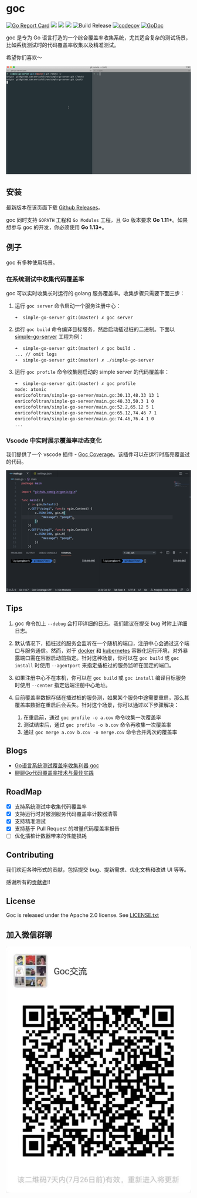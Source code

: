 # goc

[![Go Report Card](https://goreportcard.com/badge/github.com/wokill/goc)](https://goreportcard.com/report/github.com/wokill/goc)
![](https://github.com/wokill/goc/workflows/ut-check/badge.svg)
![](https://github.com/wokill/goc/workflows/style-check/badge.svg)
![](https://github.com/wokill/goc/workflows/e2e%20test/badge.svg)
![Build Release](https://github.com/wokill/goc/workflows/Build%20Release/badge.svg)
[![codecov](https://codecov.io/gh/qiniu/goc/branch/master/graph/badge.svg)](https://codecov.io/gh/qiniu/goc)
[![GoDoc](https://godoc.org/github.com/wokill/goc?status.svg)](https://godoc.org/github.com/wokill/goc)

goc 是专为 Go 语言打造的一个综合覆盖率收集系统，尤其适合复杂的测试场景，比如系统测试时的代码覆盖率收集以及精准测试。

希望你们喜欢～

![Demo](docs/images/intro.gif)

## 安装

最新版本在该页面下载 [Github Releases](https://github.com/wokill/goc/releases)。

goc 同时支持 `GOPATH` 工程和 `Go Modules` 工程，且 Go 版本要求 **Go 1.11+**。如果想参与 goc 的开发，你必须使用 **Go 1.13+**。

## 例子

goc 有多种使用场景。

### 在系统测试中收集代码覆盖率

goc 可以实时收集长时运行的 golang 服务覆盖率。收集步骤只需要下面三步：

1. 运行 `goc server` 命令启动一个服务注册中心：
    ```
    ➜  simple-go-server git:(master) ✗ goc server
    ```
2. 运行 `goc build` 命令编译目标服务，然后启动插过桩的二进制。下面以 [simple-go-server](https://github.com/CarlJi/simple-go-server) 工程为例：
    ```
    ➜  simple-go-server git:(master) ✗ goc build .
    ... // omit logs
    ➜  simple-go-server git:(master) ✗ ./simple-go-server  
    ```
3. 运行 `goc profile` 命令收集刚启动的 simple server 的代码覆盖率：
    ```
    ➜  simple-go-server git:(master) ✗ goc profile
    mode: atomic
    enricofoltran/simple-go-server/main.go:30.13,48.33 13 1
    enricofoltran/simple-go-server/main.go:48.33,50.3 1 0
    enricofoltran/simple-go-server/main.go:52.2,65.12 5 1
    enricofoltran/simple-go-server/main.go:65.12,74.46 7 1
    enricofoltran/simple-go-server/main.go:74.46,76.4 1 0
    ...   
    ```

### Vscode 中实时展示覆盖率动态变化

我们提供了一个 vscode 插件 - [Goc Coverage](https://marketplace.visualstudio.com/items?itemName=lyyyuna.goc)。该插件可以在运行时高亮覆盖过的代码。

![Extension](docs/images/goc-vscode.gif)

## Tips

1. goc 命令加上 `--debug` 会打印详细的日志。我们建议在提交 bug 时附上详细日志。

2. 默认情况下，插桩过的服务会监听在一个随机的端口，注册中心会通过这个端口与服务通信。然而，对于 [docker](https://docs.docker.com/engine/reference/commandline/run/#publish-or-expose-port--p---expose) 和 [kubernetes](https://kubernetes.io/docs/concepts/services-networking/service/#defining-a-service) 容器化运行环境，对外暴露端口需在容器启动前指定。针对这种场景，你可以在 `goc build` 或 `goc install` 时使用 `--agentport` 来指定插桩过的服务监听在固定的端口。

3. 如果注册中心不在本机，你可以在 `goc build` 或 `goc install` 编译目标服务时使用 `--center` 指定远端注册中心地址。

4. 目前覆盖率数据存储在插过桩的服务测，如果某个服务中途需要重启，那么其覆盖率数据在重启后会丢失。针对这个场景，你可以通过以下步骤解决：

    1. 在重启前，通过 `goc profile -o a.cov` 命令收集一次覆盖率
    2. 测试结束后，通过 `goc profile -o b.cov` 命令再收集一次覆盖率
    3. 通过 `goc merge a.cov b.cov -o merge.cov` 命令合并两次的覆盖率

## Blogs

- [Go语言系统测试覆盖率收集利器 goc](https://mp.weixin.qq.com/s/DzXEXwepaouSuD2dPVloOg)
- [聊聊Go代码覆盖率技术与最佳实践](https://mp.weixin.qq.com/s/SQHzsfV5T_B8fmt9NzGA7Q)

## RoadMap

- [x] 支持系统测试中收集代码覆盖率
- [x] 支持运行时对被测服务代码覆盖率计数器清零
- [x] 支持精准测试
- [x] 支持基于 Pull Request 的增量代码覆盖率报告
- [ ] 优化插桩计数器带来的性能损耗

## Contributing

我们欢迎各种形式的贡献，包括提交 bug、提新需求、优化文档和改进 UI 等等。

感谢所有的[贡献者](https://github.com/wokill/goc/graphs/contributors)!!

## License

Goc is released under the Apache 2.0 license. See [LICENSE.txt](https://github.com/wokill/goc/blob/master/LICENSE)

## 加入微信群聊
![WeChat](docs/images/wechat.png)